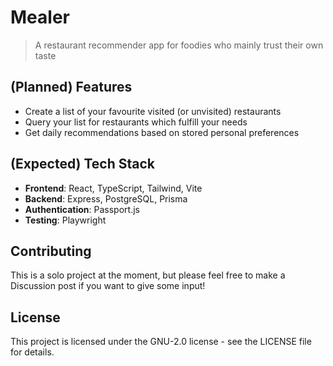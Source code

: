 # Mealer

> A restaurant recommender app for foodies who mainly trust their own taste

## (Planned) Features

- Create a list of your favourite visited (or unvisited) restaurants
- Query your list for restaurants which fulfill your needs
- Get daily recommendations based on stored personal preferences

## (Expected) Tech Stack

- **Frontend**: React, TypeScript, Tailwind, Vite  
- **Backend**: Express, PostgreSQL, Prisma 
- **Authentication**: Passport.js
- **Testing**: Playwright

## Contributing

This is a solo project at the moment, but please feel free to make a Discussion post if you want to give some input!

## License

This project is licensed under the GNU-2.0 license - see the LICENSE file for details.
